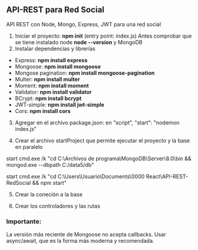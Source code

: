 ## API-REST para Red Social
API REST con Node, Mongo, Express, JWT para una red social
1. Iniciar el proyecto: **npm init** (entry point: index.js)
Antes comprobar que se tiene instalado node **node --version** y MongoDB
2. Instalar dependencias y librerías
- Express: **npm install express**
- Mongoose: **npm install mongoose**
- Mongose pagination: **npm install mongoose-pagination**
- Multer: **npm install multer**
- Moment: **npm install moment**
- Validator: **npm install validator**
- BCrypt: **npm install bcrypt**
- JWT-simple: **npm install jwt-simple**
- Cors: **npm install cors**

3. Agregar en el archivo package.json: en "script", "start": "nodemon index.js"

4. Crear el archivo startProject que permite ejecutar el proyecto y la base en paralelo

start cmd.exe /k "cd C:\Archivos de programa\MongoDB\Server\8.0\bin && mongod.exe --dbpath C:/data5/db"

start cmd.exe /k "cd C:\Users\Usuario\Documents\0000 React\API-REST-RedSocial && npm start"

5. Crear la coneción a la base

6. Crear los controladores y las rutas

### Importante:
La versión más reciente de Mongoose no acepta callbacks. Usar async/await, que es la forma más moderna y recomendada.